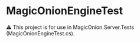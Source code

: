 ﻿# MagicOnionEngineTest

⚠ This project is for use in MagicOnion.Server.Tests (MagicOnionEngineTest.cs).